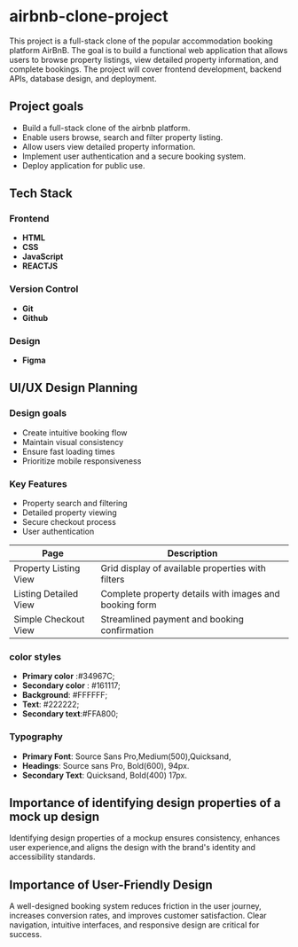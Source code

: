 # airbnb-clone-project
This project is a full-stack clone of the popular accommodation booking platform AirBnB. The goal is to build a functional web application that allows users to browse property listings, view detailed property information, and complete bookings. The project will cover frontend development, backend APIs, database design, and deployment.
## Project goals
- Build a full-stack clone of the airbnb platform.
- Enable users browse, search and filter property listing.
- Allow users view detailed property information.
- Implement user authentication and a secure booking system.
- Deploy application for public use.
## Tech Stack
### Frontend
- **HTML**
- **CSS**
- **JavaScript**
- **REACTJS**

### Version Control
- **Git**
- **Github**

### Design
- **Figma**

## UI/UX Design Planning
### Design goals
- Create intuitive booking flow
- Maintain visual consistency
- Ensure fast loading times
- Prioritize mobile responsiveness
### Key Features
- Property search and filtering
- Detailed property viewing
- Secure checkout process
- User authentication

| Page                     | Description
|--------------------------|------------------------------------------------
| Property Listing View | Grid display of available properties with filters|
|Listing Detailed View	| Complete property details with images and booking form|
|Simple Checkout View	|Streamlined payment and booking confirmation|

### color styles
- **Primary color** :#34967C;
- **Secondary color** : #161117;
- **Background**: #FFFFFF;
- **Text**: #222222;
- **Secondary text**:#FFA800;

### Typography
  - **Primary Font**: Source Sans Pro,Medium(500),Quicksand,
  - **Headings**: Source sans Pro, Bold(600), 94px.
  - **Secondary Text**: Quicksand, Bold(400) 17px.
## Importance of identifying design properties of a mock up design
Identifying design properties of a mockup ensures consistency, enhances user experience,and aligns the design with the brand's identity and accessibility standards.

## Importance of User-Friendly Design
A well-designed booking system reduces friction in the user journey, increases conversion rates, and improves customer satisfaction. Clear navigation, intuitive interfaces, and responsive design are critical for success.



